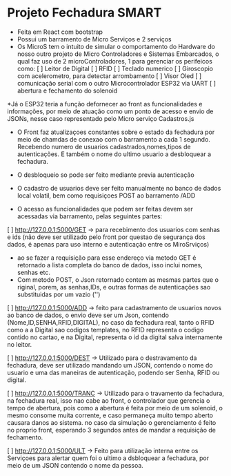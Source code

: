 # Projeto Fechadura SMART

* Feita em React com bootstrap
* Possui um barramento de Micro Serviços e 2 serviços
* Os MicroS tem o intuito de simular o comportamento do Hardware do nosso outro projeto de Micro Controladores e Sistemas Embarcados, o qual faz uso de 2 microControladores, 1 para gerenciar os perifeicos como:
[ ] Leitor de Digital
[ ] RFID 
[ ] Teclado numerico
[ ] Giroscopio com acelerometro, para detectar arrombamento
[ ] Visor Oled
[ ] comunicação serial com o outro Microcontrolador ESP32 via UART
[ ] abertura e fechamento do solenoid

*Já o ESP32 teria a função defornecer ao front as funcionalidades e informações, por meio de atuação como um ponto de acesso e envio de JSONs, nesse caso representado pelo Micro serviço Cadastros.js

* O Front faz atualizaçoes constantes sobre o estado da fechadura por meio de chamdas de conexao com o barramento a cada 1 segundo. Recebendo numero de usuarios cadastrados,nomes,tipos de autenticações. E também o nome do ultimo usuario a desbloquear a fechadura.

* O desbloqueio so pode ser feito mediante previa autenticação 

* O cadastro de usuarios deve ser feito manualmente no banco de dados local volatil, bem como requisiçoes POST ao barramento /ADD

* O acesso as funcionalidades que podem ser feitas devem ser acessadas via barramento, pelas seguintes partes:

[ ] http://127.0.0.1:5000/GET -> para recebimento dos usuarios com senhas e ids (não deve ser utilizado pelo front por questao de segurança dos dados, é apenas para uso interno e autenticação entre os MiroSrviços)

* ao se fazer a requisição para esse endereço via metodo GET é retornado a lista completa do banco de dados, isso inclui nomes, senhas etc.
* Com metodo POST, o Json retornado contem as mesmas partes que o riginal, porem, as senhas,IDs, e outras formas de autenticações sao substituidas por um vazio ('')

[ ] http://127.0.0.1:5000/ADD -> feito para cadastramento de usuarios novos ao banco de dados, o envio deve ser um Json, contendo (Nome,ID,SENHA,RFID,DIGITAL), no caso da fechadura real, tanto o RFID como a a Digital sao codigos templates, no RFID representa o codigo contido no cartao, e na Digital, representa o id da digital salva internamente no leitor.

[ ] http://127.0.0.1:5000/DEST -> Utilizado para o destravamento da fechadura, deve ser utilizado mandando um JSON, contendo o nome do usuario e uma das maneiras de autenticação, podendo ser Senha, RFID ou digital.

[ ] http://127.0.0.1:5000/TRANC -> Utilizado para o travamento da fechadura, na fechadura real, isso nao cabe ao front, o controlador que gerencia o tempo de abertura, pois como a abertura é feita por meio de um solenoid, o mesmo consome muita corrente, e caso permaneça muito tempo aberto causara danos ao sistema. no caso da simulação o gerenciamento é feito no proprio front, esperando 3 segundos antes de mandar a requisição de fechamento.

[ ] http://127.0.0.1:5000/ULT -> Feito para utilização interna entre os Serviçoes para alertar quem foi o ultimo a dsbloquear a fechadura, por meio de um JSON contendo o nome da pessoa.
